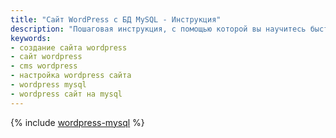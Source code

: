```yaml
---
title: "Сайт WordPress с БД MySQL - Инструкция"
description: "Пошаговая инструкция, с помощью которой вы научитесь быстро создавать сайт на Wordpress на базе данных MySQL в облаке. 3 простых шага, чтобы развернуть Wordpress сайт: создайте виртуальную машину, задайте настройки CMS Wordpress и настройте DNS."
keywords:
- создание сайта wordpress
- сайт wordpress
- cms wordpress
- настройка wordpress сайта
- wordpress mysql
- wordpress сайт на mysql
---
```


{% include [wordpress-mysql](../../../_tutorials/applied/wordpress-mysql.md) %}